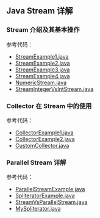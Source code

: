 ## Java Stream 详解

### Stream 介绍及其基本操作

参考代码：

- [StreamExample1.java](StreamExample1.java)
- [StreamExample2.java](StreamExample2.java)
- [StreamExample3.java](StreamExample3.java)
- [StreamExample4.java](StreamExample4.java)
- [NumericStream.java](NumericStream.java)
- [StreamIntegerVsIntStream.java](StreamIntegerVsIntStream.java)

### Collector 在 Stream 中的使用

参考代码：

- [CollectorExample1.java](CollectorExample1.java)
- [CollectorExample2.java](CollectorExample2.java)
- [CustomCollector.java](CustomCollector.java)

### Parallel Stream 详解

参考代码：

- [ParallelStreamExample.java](ParallelStreamExample.java)
- [SpliteratorExample.java](SpliteratorExample.java)
- [StreamVsParallelStream.java](StreamVsParallelStream.java)
- [MySpliterator.java](MySpliterator.java)

